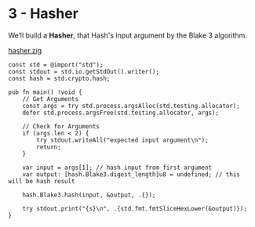 # 3 - Hasher

We’ll build a **Hasher**, that Hash's input argument by the Blake 3 algorithm.

[hasher.zig](code/hasher.zig)

```zig
const std = @import("std");
const stdout = std.io.getStdOut().writer();
const hash = std.crypto.hash;

pub fn main() !void {
    // Get Arguments
    const args = try std.process.argsAlloc(std.testing.allocator);
    defer std.process.argsFree(std.testing.allocator, args);

    // Check for Arguments
    if (args.len < 2) {
        try stdout.writeAll("expected input argument\n");
        return;
    }

    var input = args[1]; // hash input from first argument
    var output: [hash.Blake3.digest_length]u8 = undefined; // this will be hash result

    hash.Blake3.hash(input, &output, .{});

    try stdout.print("{s}\n", .{std.fmt.fmtSliceHexLower(&output)});
}

```
